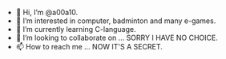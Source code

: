 - 👋 Hi, I’m @a00a10.
- 👀 I’m interested in computer, badminton and many e-games.
- 🌱 I’m currently learning C-language.
- 💞️ I’m looking to collaborate on ... SORRY I HAVE NO CHOICE.
- 📫 How to reach me ... NOW IT'S A SECRET.

<!---
a00a10/a00a10 is a ✨ special ✨ repository because its `README.md` (this file) appears on your GitHub profile.
You can click the Preview link to take a look at your changes.
--->
